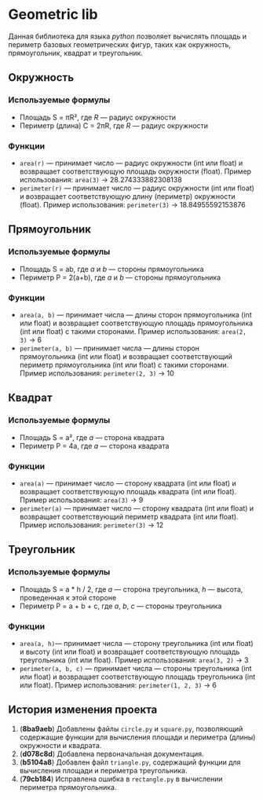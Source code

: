 # Geometric lib
Данная библиотека для языка *python* позволяет вычислять площадь и периметр базовых геометрических фигур, таких как окружность, прямоугольник, квадрат и треугольник.
## Окружность
### Используемые формулы
- Площадь S = πR², где *R* — радиус окружности
- Периметр (длина) C = 2πR, где *R* — радиус окружности
### Функции
- `area(r)` — принимает число — радиус окружности (int или float) и возвращает соответствующую площадь окружности (float).  Пример использования: `area(3)` -> 28.274333882308138
- `perimeter(r)` — принимает число — радиус окружности (int или float) и возвращает соответствующую длину (периметр) окружности (float). Пример использования: `perimeter(3)` -> 18.84955592153876
## Прямоугольник
### Используемые формулы
- Площадь S = ab, где *a* и *b* — стороны прямоугольника
- Периметр P = 2(a+b), где *a* и *b* — стороны прямоугольника
### Функции
- `area(a, b)` — принимает числа — длины сторон прямоугольника (int или float) и возвращает соответствующую площадь прямоугольника (int или float) с такими сторонами. Пример использования: `area(2, 3)` -> 6
- `perimeter(a, b)` — принимает числа — длины сторон прямоугольника (int или float) и возвращает соответствующий периметр прямоугольника (int или float) с такими сторонами. Пример использования: `perimeter(2, 3)` -> 10
## Квадрат
### Используемые формулы
- Площадь S = a², где *a* — сторона квадрата
- Периметр P = 4a, где *a* — сторона квадрата
### Функции
- `area(a)` — принимает число — сторону квадрата (int или float) и возвращает соответствующую площадь квадрата (int или float). Пример использования: `area(3)` -> 9
- `perimeter(a)` — принимает число — сторону квадрата (int или float) и возвращает соответствующий периметр квадрата (int или float). Пример использования: `perimeter(3)` -> 12
## Треугольник
### Используемые формулы
- Площадь S = a * h / 2, где *a* — сторона треугольника, *h* — высота, проведенная к этой стороне
- Периметр P = a + b + c, где *a*, *b*, *c* — стороны треугольника
### Функции
- `area(a, h)`— принимает числа — сторону треугольника (int или float) и высоту (int или float) и возвращает соответствующую площадь треугольника (int или float). Пример использования: `area(3, 2)` -> 3
- `perimeter(a, b, c)` — принимает числа — стороны треугольника (int или float) и возвращает соответствующую площадь треугольника (int или float). 
Пример использования: `perimeter(1, 2, 3)` -> 6
## История изменения проекта
1. (**8ba9aeb**) Добавлены файлы `circle.py` и `square.py`, позволяющий содержащие функции для вычисления площади и периметра (длины) окружности и квадрата.
2. (**d078c8d**) Добавлена первоначальная документация.
3. (**b5104a8**) Добавлен файл `triangle.py`, содержащий функции для вычисления площади и периметра треугольника.
4. (**79cb184**) Исправлена ошибка в `rectangle.py` в вычислении периметра прямоугольника.